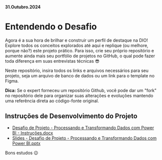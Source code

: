 #### 31.Outubro.2024

# Entendendo o Desafio

Agora é a sua hora de brilhar e construir um perfil de destaque na DIO! Explore todos os conceitos explorados até aqui e replique (ou melhore, porque não?) este projeto prático. Para isso, crie seu próprio repositório e aumente ainda mais seu portfólio de projetos no GitHub, o qual pode fazer toda diferença em suas entrevistas técnicas 😎

Neste repositório, insira todos os links e arquivos necessários para seu projeto, seja um arquivo de banco de dados ou um link para o template no Figma.

**Dica:** Se o expert forneceu um repositório Github, você pode dar um "fork" no repositório dele para organizar suas alterações e evoluções mantendo uma referência direta ao código-fonte original.

## Instruções de Desenvolvimento do Projeto

- [Desafio de Projeto - Processando e Transformando Dados com Power BI - Instruções.docx](#)
- [Slides - Desafio de Projeto - Processando e Transformando Dados com Power BI.pptx](#)

Bons estudos 😉
